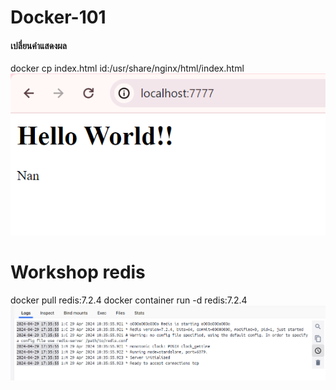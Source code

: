 # Docker-101

#### เปลี่ยนคำแสดงผล 
docker cp index.html id:/usr/share/nginx/html/index.html
![กุหลาบ][logo1]


# Workshop redis
docker pull redis:7.2.4
docker container run -d redis:7.2.4
![ร่วงโรย][logo2]



[logo1]:Capture_img.PNG
[logo2]:Capture_redis.png
